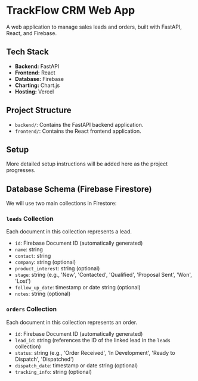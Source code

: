 # TrackFlow CRM Web App

A web application to manage sales leads and orders, built with FastAPI, React, and Firebase.

## Tech Stack

-   **Backend:** FastAPI
-   **Frontend:** React
-   **Database:** Firebase
-   **Charting:** Chart.js
-   **Hosting:** Vercel

## Project Structure

-   `backend/`: Contains the FastAPI backend application.
-   `frontend/`: Contains the React frontend application.

## Setup

More detailed setup instructions will be added here as the project progresses.

## Database Schema (Firebase Firestore)

We will use two main collections in Firestore:

### `leads` Collection
Each document in this collection represents a lead.

-   `id`: Firebase Document ID (automatically generated)
-   `name`: string
-   `contact`: string
-   `company`: string (optional)
-   `product_interest`: string (optional)
-   `stage`: string (e.g., 'New', 'Contacted', 'Qualified', 'Proposal Sent', 'Won', 'Lost')
-   `follow_up_date`: timestamp or date string (optional)
-   `notes`: string (optional)

### `orders` Collection
Each document in this collection represents an order.

-   `id`: Firebase Document ID (automatically generated)
-   `lead_id`: string (references the ID of the linked lead in the `leads` collection)
-   `status`: string (e.g., 'Order Received', 'In Development', 'Ready to Dispatch', 'Dispatched')
-   `dispatch_date`: timestamp or date string (optional)
-   `tracking_info`: string (optional) 
